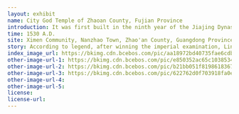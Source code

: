 ```yaml
---
layout: exhibit
name: City God Temple of Zhaoan County, Fujian Province
introduction: It was first built in the ninth year of the Jiajing Dynasty (1530). Ming Wanli 46 years (1618), the seventh year of the Tianqi (1627) had two restoration. The Qing Dynasty Kangxi fifty-three years (1714), the Qianlong 45 years (1780) and restoration. The temple is facing south, covering an area of about 1200 square meters. By the gate tower, the antechamber, worship pavilion, the hall composition. The temple now has five rebuilt inscriptions.
time: 1530 A.D.
site: Ximen Community, Nanzhao Town, Zhao'an County, Guangdong Province
story: According to legend, after winning the imperial examination, Lin Yirui prepared to enter the capital the following year to take the imperial examination. Therefore, he read poetry and books day and night diligently and really forgot to eat and sleep.<br> One night, Lin Rirui was reading by lamp at night, and did not realize that he had dozed off. He unknowingly walked to the Zhaoan City God Temple, into the courtyard, and lit three cigarettes to worship the City God. Suddenly saw a god fall from the sky, came to sit down in the main hall, a ghost pawn immediately presented a book. Rizhari hastily flash in the back of the column to peer through the light, only to see the gods flipping through the roster, and finally stopped at a line. Risui could not help but move a few steps forward, it turns out that this page is a record of Risui's life, when he was born, when he died, when the transit, and marked that he is a scholar origin. Rizhari thought to himself is a scholar, could be next year to enter the capital can be! Risui wanted to go up and see what was going on. At this time, the gods are aware of this, is scolded to ask "Who is here?" Lin Zhirui replied with fear and trepidation "It's me. I am the doorkeeper." Said while slipping out.<br> Since then, the day Rui more diligent, after the beginning of spring into the Beijing exams, and indeed won the scholarship. Later, he was promoted to be the governor of Gansu and the right vice inspector of the capital. City God's inspiration to make the day Rui more reverence for the city god, in the restoration of the city god temple to write a monument, he are dedicated to show their devotion to the gods.
index_image_url: https://bkimg.cdn.bcebos.com/pic/aa18972bd40735fae6cdbbea971a18b30f2442a7a207?x-bce-process=image/resize,m_lfit,w_440,limit_1/format,f_auto
other-image-url-1: https://bkimg.cdn.bcebos.com/pic/e850352ac65c10385343b930b45a8413b07ecb8023a4?x-bce-process=image/resize,m_lfit,w_235,h_235,limit_1/format,f_auto
other-image-url-2: https://bkimg.cdn.bcebos.com/pic/b21bb051f8198618367a30d743a639738bd4b31c4806?x-bce-process=image/resize,m_lfit,w_440,limit_1/format,f_auto
other-image-url-3: https://bkimg.cdn.bcebos.com/pic/622762d0f703918fa0ec049e5876319759ee3d6d6e06?x-bce-process=image/resize,m_lfit,w_440,limit_1/format,f_auto
other-image-url-4: 
other-image-url-5: 
license:
license-url:
---
```

